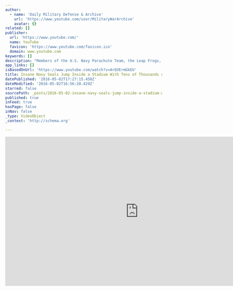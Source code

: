 ```yaml
---
author:
  - name: 'Daily Military Defense & Archive'
    url: 'https://www.youtube.com/user/MilitaryWarArchive'
    avatar: {}
related: []
publisher:
  url: 'https://www.youtube.com/'
  name: YouTube
  favicon: 'https://www.youtube.com/favicon.ico'
  domain: www.youtube.com
keywords: []
description: "Members of the U.S. Navy Parachute Team, the Leap Frogs, jump into Neyland Stadium. Video Also Include Footage of Blue Angel Team flying in formation over the 2016 Super Bowl at Levi's Stadium."
app_links: []
isBasedOnUrl: 'https://www.youtube.com/watch?v=ArQVErmGkEU'
title: Insane Navy Seals Jump Inside a Stadium With Tens of Thousands of Spectators
datePublished: '2016-05-02T17:27:15.458Z'
dateModified: '2016-05-02T16:56:20.429Z'
starred: false
sourcePath: _posts/2016-05-02-insane-navy-seals-jump-inside-a-stadium-with-tens-of-thousan.md
published: true
inFeed: true
hasPage: false
inNav: false
_type: VideoObject
_context: 'http://schema.org'

---
```

<iframe src="https://cdn.embedly.com/widgets/media.html?src=https%3A%2F%2Fwww.youtube.com%2Fembed%2FArQVErmGkEU%3Ffeature%3Doembed&amp;url=https%3A%2F%2Fwww.youtube.com%2Fwatch%3Fv%3DArQVErmGkEU&amp;image=https%3A%2F%2Fi.ytimg.com%2Fvi%2FArQVErmGkEU%2Fhqdefault.jpg&amp;key=b7d04c9b404c499eba89ee7072e1c4f7&amp;type=text%2Fhtml&amp;schema=youtube" width="854" height="480" scrolling="no" frameborder="0" allowfullscreen="" style=""></iframe>